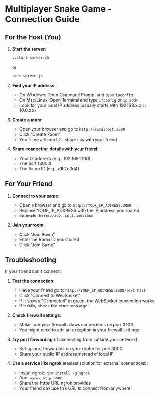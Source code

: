 # Multiplayer Snake Game - Connection Guide

## For the Host (You)

1. **Start the server**:

   ```bash
   ./start-server.sh
   ```

   or

   ```bash
   node server.js
   ```

2. **Find your IP address**:

   - On Windows: Open Command Prompt and type `ipconfig`
   - On Mac/Linux: Open Terminal and type `ifconfig` or `ip addr`
   - Look for your local IP address (usually starts with 192.168.x.x or 10.0.x.x)

3. **Create a room**:

   - Open your browser and go to `http://localhost:3000`
   - Click "Create Room"
   - You'll see a Room ID - share this with your friend

4. **Share connection details with your friend**:
   - Your IP address (e.g., 192.168.1.100)
   - The port (3000)
   - The Room ID (e.g., a1b2c3d4)

## For Your Friend

1. **Connect to your game**:

   - Open a browser and go to `http://YOUR_IP_ADDRESS:3000`
   - Replace YOUR_IP_ADDRESS with the IP address you shared
   - Example: `http://192.168.1.100:3000`

2. **Join your room**:
   - Click "Join Room"
   - Enter the Room ID you shared
   - Click "Join Game"

## Troubleshooting

If your friend can't connect:

1. **Test the connection**:

   - Have your friend go to `http://YOUR_IP_ADDRESS:3000/test.html`
   - Click "Connect to WebSocket"
   - If it shows "Connected" in green, the WebSocket connection works
   - If it fails, check the error message

2. **Check firewall settings**:

   - Make sure your firewall allows connections on port 3000
   - You might need to add an exception in your firewall settings

3. **Try port forwarding** (if connecting from outside your network):

   - Set up port forwarding on your router for port 3000
   - Share your public IP address instead of local IP

4. **Use a service like ngrok** (easiest solution for external connections):
   - Install ngrok: `npm install -g ngrok`
   - Run: `ngrok http 3000`
   - Share the https URL ngrok provides
   - Your friend can use this URL to connect from anywhere
